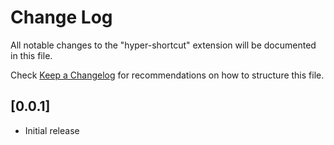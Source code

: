 # Change Log

All notable changes to the "hyper-shortcut" extension will be documented in this file.

Check [Keep a Changelog](http://keepachangelog.com/) for recommendations on how to structure this file.

## [0.0.1]

- Initial release